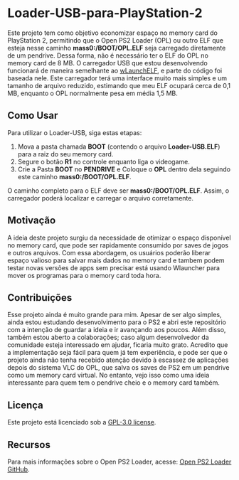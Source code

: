 <h1>Loader-USB-para-PlayStation-2</h1>

<p>Este projeto tem como objetivo economizar espaço no memory card do PlayStation 2, permitindo que o Open PS2 Loader (OPL) ou outro ELF que esteja nesse caminho <strong>mass0:/BOOT/OPL.ELF</strong> seja carregado diretamente de um pendrive. Dessa forma, não é necessário ter o ELF do OPL no memory card de 8 MB. O carregador USB que estou desenvolvendo funcionará de maneira semelhante ao <a href="https://github.com/ps2homebrew/wLaunchELF">wLaunchELF</a>, e parte do código foi baseada nele. Este carregador terá uma interface muito mais simples e um tamanho de arquivo reduzido, estimando que meu ELF ocupará cerca de 0,1 MB, enquanto o OPL normalmente pesa em média 1,5 MB.</p>

<h2>Como Usar</h2>
<p>Para utilizar o Loader-USB, siga estas etapas:</p>
<ol>
    <li>Mova a pasta chamada <strong>BOOT</strong> (contendo o arquivo <strong>Loader-USB.ELF</strong>) para a raiz do seu memory card.</li>
    <li>Segure o botão <strong>R1</strong> no controle enquanto liga o videogame.</li>
    <li>Crie a Pasta <strong>BOOT</strong> no <strong>PENDRIVE</strong> e Coloque o <strong>OPL</strong> dentro dela seguindo este caminho <strong>mass0:/BOOT/OPL.ELF</strong>.</li>
</ol>
<p>O caminho completo para o ELF deve ser <strong>mass0:/BOOT/OPL.ELF</strong>. Assim, o carregador poderá localizar e carregar o arquivo corretamente.</p>

<h2>Motivação</h2>
<p>A ideia deste projeto surgiu da necessidade de otimizar o espaço disponível no memory card, que pode ser rapidamente consumido por saves de jogos e outros arquivos. Com essa abordagem, os usuários poderão liberar espaço valioso para salvar mais dados no memory card e tambem podem testar novas versões de apps sem precisar está usando Wlauncher para mover os programas para o memory card toda hora.</p>

<h2>Contribuições</h2>
<p>Esse projeto ainda é muito grande para mim. Apesar de ser algo simples, ainda estou estudando desenvolvimento para o PS2 e abri este repositório com a intenção de guardar a ideia e ir avançando aos poucos. Além disso, também estou aberto a colaborações; caso algum desenvolvedor da comunidade esteja interessado em ajudar, ficaria muito grato. Acredito que a implementação seja fácil para quem já tem experiência, e pode ser que o projeto ainda não tenha recebido atenção devido à escassez de aplicações depois do sistema VLC do OPL, que salva os saves de PS2 em um pendrive como um memory card virtual. No entanto, vejo isso como uma ideia interessante para quem tem o pendrive cheio e o memory card também.</p>

<h2>Licença</h2>
<p>Este projeto está licenciado sob a <a href="https://opensource.org/licenses/GPL-3.0">GPL-3.0 license</a>.</p>

<h2>Recursos</h2>
<p>Para mais informações sobre o Open PS2 Loader, acesse: <a href="https://github.com/ps2homebrew/Open-PS2-Loader">Open PS2 Loader GitHub</a>.</p>
